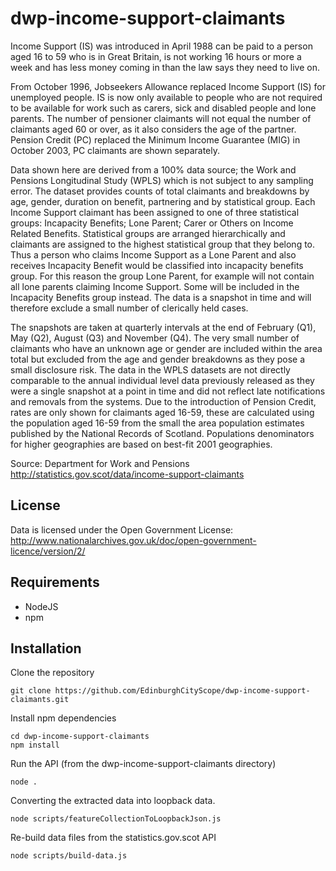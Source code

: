 # dwp-income-support-claimants
Income Support (IS) was introduced in April 1988 can be paid to a person aged 16 to 59 who is in Great Britain, is not working 16 hours or more a week and has less money coming in than the law says they need to live on.

From October 1996, Jobseekers Allowance replaced Income Support (IS) for unemployed people. IS is now only available to people who are not required to be available for work such as carers, sick and disabled people and lone parents. The number of pensioner claimants will not equal the number of claimants aged 60 or over, as it also considers the age of the partner. Pension Credit (PC) replaced the Minimum Income Guarantee (MIG) in October 2003, PC claimants are shown separately.

Data shown here are derived from a 100% data source; the Work and Pensions Longitudinal Study (WPLS) which is not subject to any sampling error. The dataset provides counts of total claimants and breakdowns by age, gender, duration on benefit, partnering and by statistical group. Each Income Support claimant has been assigned to one of three statistical groups: Incapacity Benefits; Lone Parent; Carer or Others on Income Related Benefits. Statistical groups are arranged hierarchically and claimants are assigned to the highest statistical group that they belong to. Thus a person who claims Income Support as a Lone Parent and also receives Incapacity Benefit would be classified into incapacity benefits group. For this reason the group Lone Parent, for example will not contain all lone parents claiming Income Support. Some will be included in the Incapacity Benefits group instead. The data is a snapshot in time and will therefore exclude a small number of clerically held cases.

The snapshots are taken at quarterly intervals at the end of February (Q1), May (Q2), August (Q3) and November (Q4). The very small number of claimants who have an unknown age or gender are included within the area total but excluded from the age and gender breakdowns as they pose a small disclosure risk. The data in the WPLS datasets are not directly comparable to the annual individual level data previously released as they were a single snapshot at a point in time and did not reflect late notifications and removals from the systems. Due to the introduction of Pension Credit, rates are only shown for claimants aged 16-59, these are calculated using the population aged 16-59 from the small the area population estimates published by the National Records of Scotland. Populations denominators for higher geographies are based on best-fit 2001 geographies.

Source: Department for Work and Pensions http://statistics.gov.scot/data/income-support-claimants

## License

Data is licensed under the Open Government License: http://www.nationalarchives.gov.uk/doc/open-government-licence/version/2/

## Requirements

- NodeJS
- npm

## Installation

Clone the repository

```
git clone https://github.com/EdinburghCityScope/dwp-income-support-claimants.git
```

Install npm dependencies

```
cd dwp-income-support-claimants
npm install
```

Run the API (from the dwp-income-support-claimants directory)

```
node .
```

Converting the extracted data into loopback data.

```
node scripts/featureCollectionToLoopbackJson.js
```

Re-build data files from the statistics.gov.scot API

```
node scripts/build-data.js
```
